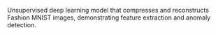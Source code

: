 Unsupervised deep learning model that compresses and reconstructs Fashion MNIST images, demonstrating feature extraction and anomaly detection.
